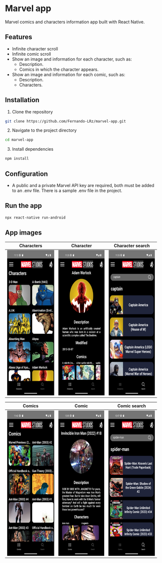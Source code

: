 # Marvel app
Marvel comics and characters information app built with React Native.

## Features
 * Infinite character scroll
 * Infinite comic scroll
 * Show an image and information for each character, such as:
    - Description.
    - Comics in which the character appears.
 * Show an image and information for each comic, such as:
    - Description.
    - Characters.
      
## Installation
1. Clone the repository
```bash
git clone https://github.com/Fernando-LRz/marvel-app.git
``` 
2. Navigate to the project directory
```bash
cd marvel-app
```
3. Install dependencies
```bash
npm install
```

## Configuration
 * A public and a private Marvel API key are required, both must be added to an .env file. There is a sample .env file in the project.

## Run the app
```bash
npx react-native run-android
```

## App images
| Characters                                                  | Character                                                  | Character search                                                   | 
| ----------------------------------------------------------- | ---------------------------------------------------------- | ------------------------------------------------------------------ | 
| <img src="images/characters.png" width="230" height="480"/> | <img src="images/character.png" width="230" height="480"/> | <img src="images/search-characters.png" width="230" height="480"/> | 

| Comics                                                      | Comic                                                      | Comic search                                                       |
| ----------------------------------------------------------- | ---------------------------------------------------------- | ------------------------------------------------------------------ |
| <img src="images/comics.png" width="230" height="480"/>     | <img src="images/comic.png" width="230" height="480"/>     | <img src="images/search-comics.png" width="230" height="480"/>     |
